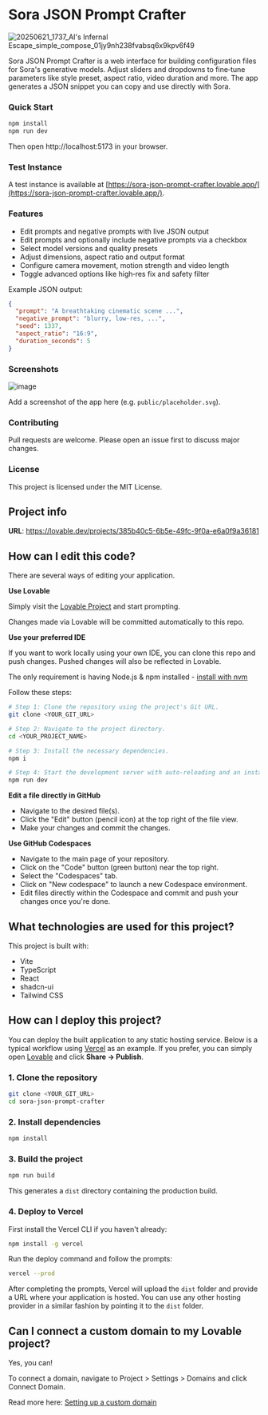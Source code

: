 # Sora JSON Prompt Crafter

![20250621_1737_AI's Infernal Escape_simple_compose_01jy9nh238fvabsq6x9kpv6f49](https://github.com/user-attachments/assets/76094d07-48cb-49ef-a342-e3afdd036dcd)


Sora JSON Prompt Crafter is a web interface for building configuration files for Sora's generative models. Adjust sliders and dropdowns to fine‑tune parameters like style preset, aspect ratio, video duration and more. The app generates a JSON snippet you can copy and use directly with Sora.

### Quick Start

```sh
npm install
npm run dev
```
Then open http://localhost:5173 in your browser.
### Test Instance

A test instance is available at [https://sora-json-prompt-crafter.lovable.app/](https://sora-json-prompt-crafter.lovable.app/).


### Features

- Edit prompts and negative prompts with live JSON output
- Edit prompts and optionally include negative prompts via a checkbox
- Select model versions and quality presets
- Adjust dimensions, aspect ratio and output format
- Configure camera movement, motion strength and video length
- Toggle advanced options like high‑res fix and safety filter

Example JSON output:

```json
{
  "prompt": "A breathtaking cinematic scene ...",
  "negative_prompt": "blurry, low-res, ...",
  "seed": 1337,
  "aspect_ratio": "16:9",
  "duration_seconds": 5
}
```

### Screenshots

![image](https://github.com/user-attachments/assets/6d254018-994f-47cf-b4d6-9ea6e6f08c12)

Add a screenshot of the app here (e.g. `public/placeholder.svg`).

### Contributing

Pull requests are welcome. Please open an issue first to discuss major changes.

### License

This project is licensed under the MIT License.

## Project info

**URL**: https://lovable.dev/projects/385b40c5-6b5e-49fc-9f0a-e6a0f9a36181

## How can I edit this code?

There are several ways of editing your application.

**Use Lovable**

Simply visit the [Lovable Project](https://lovable.dev/projects/385b40c5-6b5e-49fc-9f0a-e6a0f9a36181) and start prompting.

Changes made via Lovable will be committed automatically to this repo.

**Use your preferred IDE**

If you want to work locally using your own IDE, you can clone this repo and push changes. Pushed changes will also be reflected in Lovable.

The only requirement is having Node.js & npm installed - [install with nvm](https://github.com/nvm-sh/nvm#installing-and-updating)

Follow these steps:

```sh
# Step 1: Clone the repository using the project's Git URL.
git clone <YOUR_GIT_URL>

# Step 2: Navigate to the project directory.
cd <YOUR_PROJECT_NAME>

# Step 3: Install the necessary dependencies.
npm i

# Step 4: Start the development server with auto-reloading and an instant preview.
npm run dev
```

**Edit a file directly in GitHub**

- Navigate to the desired file(s).
- Click the "Edit" button (pencil icon) at the top right of the file view.
- Make your changes and commit the changes.

**Use GitHub Codespaces**

- Navigate to the main page of your repository.
- Click on the "Code" button (green button) near the top right.
- Select the "Codespaces" tab.
- Click on "New codespace" to launch a new Codespace environment.
- Edit files directly within the Codespace and commit and push your changes once you're done.

## What technologies are used for this project?

This project is built with:

- Vite
- TypeScript
- React
- shadcn-ui
- Tailwind CSS

## How can I deploy this project?

You can deploy the built application to any static hosting service. Below is a
typical workflow using [Vercel](https://vercel.com) as an example. If you
prefer, you can simply open
 [Lovable](https://lovable.dev/projects/385b40c5-6b5e-49fc-9f0a-e6a0f9a36181)
and click **Share → Publish**.

### 1. Clone the repository

```sh
git clone <YOUR_GIT_URL>
cd sora-json-prompt-crafter
```

### 2. Install dependencies

```sh
npm install
```

### 3. Build the project

```sh
npm run build
```

This generates a `dist` directory containing the production build.

### 4. Deploy to Vercel

First install the Vercel CLI if you haven't already:

```sh
npm install -g vercel
```

Run the deploy command and follow the prompts:

```sh
vercel --prod
```

After completing the prompts, Vercel will upload the `dist` folder and provide a
URL where your application is hosted. You can use any other hosting provider in
a similar fashion by pointing it to the `dist` folder.

## Can I connect a custom domain to my Lovable project?

Yes, you can!

To connect a domain, navigate to Project > Settings > Domains and click Connect Domain.

Read more here: [Setting up a custom domain](https://docs.lovable.dev/tips-tricks/custom-domain#step-by-step-guide)
